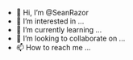 - 👋 Hi, I’m @SeanRazor
- 👀 I’m interested in ...
- 🌱 I’m currently learning ...
- 💞️ I’m looking to collaborate on ...
- 📫 How to reach me ...

<!---
SeanRazor/SeanRazor is a ✨ special ✨ repository because its `README.md` (this file) appears on your GitHub profile.
You can click the Preview link to take a look at your changes.
--->
